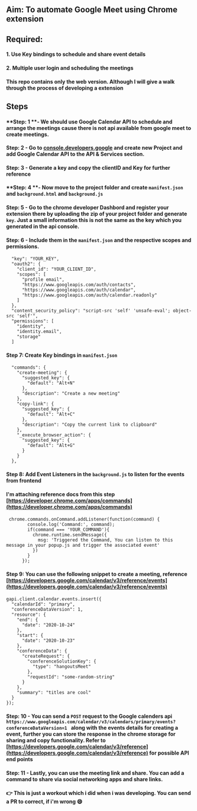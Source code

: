 ## Aim: To automate Google Meet using Chrome extension

## Required:
#### 1. Use Key bindings to schedule and share event details
#### 2. Multiple user login and scheduling the meetings

#### This repo contains only the web version. Although I will give a walk through the process of developing a extension

## Steps

#### **Step: 1 **- We should use Google Calendar API to schedule and arrange the meetings cause there is not api available from google meet to create meetings.

#### **Step: 2** - Go to [console.developers.google](https://console.developers.google.com/) and create new Project and add Google Calendar API to the **API & Services** section.

#### **Step: 3** - Generate a key and copy the clientID and Key for further reference

#### **Step: 4 **- Now move to the project folder and create ```manifest.json``` and ```background.html``` and ```background.js```


#### **Step: 5** - Go to the chrome developer Dashbord and register your extension there by uploading the zip of your project folder and generate ```key```. Just a small information this is not the same as the key which you generated in the api console.

#### **Step: 6** - Include them in the ```manifest.json``` and the respective scopes and permissions.

```
  "key": "YOUR_KEY",
  "oauth2": {
    "client_id": "YOUR_CLIENT_ID",
    "scopes": [
      "profile email",
      "https://www.googleapis.com/auth/contacts",
      "https://www.googleapis.com/auth/calendar",
      "https://www.googleapis.com/auth/calendar.readonly"
    ]
  },
  "content_security_policy": "script-src 'self' 'unsafe-eval'; object-src 'self'",
  "permissions": [
    "identity",
    "identity.email",
    "storage"
  ]

```


#### **Step 7:** Create Key bindings in ```manifest.json```
```
  "commands": {
    "create-meeting": {
      "suggested_key": {
        "default": "Alt+N"
      },
      "description": "Create a new meeting"
    },
    "copy-link": {
      "suggested_key": {
        "default": "Alt+C"
      },
      "description": "Copy the current link to clipboard"
    },
    "_execute_browser_action": {
      "suggested_key": {
        "default": "Alt+G"
      }
    }
  },

```


#### **Step 8:** Add Event Listeners in the ```background.js``` to listen for the events from frontend

#### I'm attaching reference docs from this step [https://developer.chrome.com/apps/commands](https://developer.chrome.com/apps/commands)

```
 chrome.commands.onCommand.addListener(function(command) {
        console.log('Command:', command);
        if(command === 'YOUR_COMMAND'){
          chrome.runtime.sendMessage({
            msg: 'Triggered the Command, You can listen to this message in your popup.js and trigger the associated event'
          })
        }
      });

```


#### **Step 9:** You can use the following snippet to create a meeting, reference [https://developers.google.com/calendar/v3/reference/events](https://developers.google.com/calendar/v3/reference/events)
```
gapi.client.calendar.events.insert({
  "calendarId": "primary",
  "conferenceDataVersion": 1,
  "resource": {
    "end": {
      "date": "2020-10-24"
    },
    "start": {
      "date": "2020-10-23"
    },
    "conferenceData": {
      "createRequest": {
        "conferenceSolutionKey": {
          "type": "hangoutsMeet"
        },
        "requestId": "some-random-string"
      }
    },
    "summary": "titles are cool"
  }
});

```


#### **Step: 10** - You can send a ``` POST ``` request to the Google calenders api ```  https://www.googleapis.com/calendar/v3/calendars/primary/events?conferenceDataVersion=1  ``` along with the events details for creating a event, further you can store the response in the chrome storage for sharing and copy functionality. Refer to [https://developers.google.com/calendar/v3/reference](https://developers.google.com/calendar/v3/reference) for possible API end points
#### **Step: 11** - Lastly, you can use the meeting link and share. You can add a command to share via social networking apps and share links.



#### 👉 This is just a workout which i did when i was developing. You can send a PR to correct, if i'm wrong 😄





